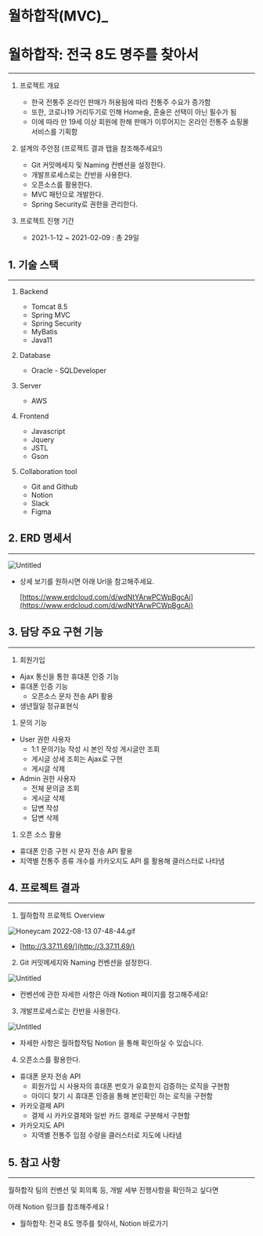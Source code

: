 # 월하합작(MVC)_

# 월하합작: 전국 8도 명주를 찾아서

---

1. 프로젝트 개요
    - 한국 전통주 온라인 판매가 허용됨에 따라 전통주 수요가 증가함
    - 또한, 코로나19 거리두기로 인해 Home술, 혼술은 선택이 아닌 필수가 됨
    - 이에 따라 만 19세 이상 회원에 한해 판매가 이루어지는 온라인 전통주 쇼핑몰 서비스를 기획함
    
2. 설계의 주안점 (프로젝트 결과 탭을 참조해주세요!)
    - Git 커밋메세지 및 Naming 컨벤션을 설정한다.
    - 개발프로세스로는 칸반을 사용한다.
    - 오픈소스를 활용한다.
    - MVC 패턴으로 개발한다.
    - Spring Security로 권한을 관리한다.

1. 프로젝트 진행 기간
    - 2021-1-12 ~ 2021-02-09 : 총 29일

## 1. 기술 스택

---

1. Backend 
    - Tomcat 8.5
    - Spring MVC
    - Spring Security
    - MyBatis
    - Java11

1. Database
    - Oracle - SQLDeveloper
    
2. Server 
    - AWS

1. Frontend
    - Javascript
    - Jquery
    - JSTL
    - Gson

1. Collaboration tool 
    - Git and Github
    - Notion
    - Slack
    - Figma

## 2. ERD 명세서

---

![Untitled](https://s3-us-west-2.amazonaws.com/secure.notion-static.com/dd3798d2-3e57-40ef-83a9-619a898f3310/Untitled.png)

- 상세 보기를 원하시면 아래 Url을 참고해주세요.
    
    [https://www.erdcloud.com/d/wdNtYArwPCWpBgcAj](https://www.erdcloud.com/d/wdNtYArwPCWpBgcAj)
    

## 3. 담당 주요 구현 기능

---

1. 회원가입
- Ajax 통신을 통한 휴대폰 인증 기능
- 휴대폰 인증 기능
    - 오픈소스 문자 전송 API 활용
- 생년월일 정규표현식

1. 문의 기능
- User 권한 사용자
    - 1:1 문의기능 작성 시 본인 작성 게시글만 조회
    - 게시글 상세 조회는 Ajax로 구현
    - 게시글 삭제
- Admin 권한 사용자
    - 전체 문의글 조회
    - 게시글 삭제
    - 답변 작성
    - 답변 삭제

1. 오픈 소스 활용
- 휴대폰 인증 구현 시 문자 전송 API 활용
- 지역별 전통주 종류 개수를 카카오지도 API 를 활용해 클러스터로 나타냄

## 4. 프로젝트 결과

---

1) 월하합작 프로젝트 Overview 

![Honeycam 2022-08-13 07-48-44.gif](https://s3-us-west-2.amazonaws.com/secure.notion-static.com/d835a742-52c6-46ba-b477-e15a85757d51/Honeycam_2022-08-13_07-48-44.gif)

- [http://3.37.11.69/](http://3.37.11.69/)

2) Git 커밋메세지와 Naming 컨벤션을 설정한다.  

![Untitled](https://s3-us-west-2.amazonaws.com/secure.notion-static.com/44a1182b-8afb-452b-a453-06608f9d10a7/Untitled.png)

- 컨벤션에 관한 자세한 사항은 아래 Notion 페이지를 참고해주세요!

3) 개발프로세스로는 칸반을 사용한다. 

![Untitled](https://s3-us-west-2.amazonaws.com/secure.notion-static.com/36a35ac8-43ec-4585-b803-955d1de4f092/Untitled.png)

- 자세한 사항은 월하합작팀 Notion 을 통해 확인하실 수 있습니다.

4) 오픈소스를 활용한다. 

- 휴대폰 문자 전송 API
    - 회원가입 시 사용자의 휴대폰 번호가 유효한지 검증하는 로직을 구현함
    - 아이디 찾기 시 휴대폰 인증을 통해 본인확인 하는 로직을 구현함
- 카카오결제 API
    - 결제 시 카카오결제와 일반 카드 결제로 구분해서 구현함
- 카카오지도 API
    - 지역별 전통주 입점 수량을 클러스터로 지도에 나타냄
    

## 5. 참고 사항

---

월하합작 팀의 컨벤션 및 회의록 등, 개발 세부 진행사항을 확인하고 싶다면 

아래 Notion 링크를 참조해주세요 ! 

- 월하합작: 전국 8도 명주를 찾아서, Notion 바로가기
